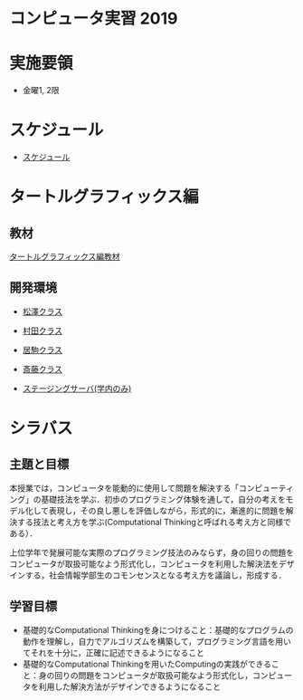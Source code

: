 # コンピュータ実習 2019

# 実施要領
- 金曜1, 2限

# スケジュール
- [スケジュール](https://docs.google.com/spreadsheets/d/1LOKHvdWjqzRdcqco0fPwPuG69iuIHuf_rEfVPZKZ35U/edit?usp=sharing)

# タートルグラフィックス編
## 教材
[タートルグラフィックス編教材](text/index.html)

## 開発環境
- [松澤クラス](http://pp1.si.aoyama.ac.jp/)
- [村田クラス](http://pp2.si.aoyama.ac.jp/)
- [居駒クラス](http://pp3.si.aoyama.ac.jp/)
- [斎藤クラス](http://pp4.si.aoyama.ac.jp/)

- [ステージングサーバ(学内のみ)](http://ppstaging-creco.si.aoyama.ac.jp/)

# シラバス
## 主題と目標
本授業では，コンピュータを能動的に使用して問題を解決する「コンピューティング」の基礎技法を学ぶ．初歩のプログラミング体験を通して，自分の考えをモデル化して表現し，その良し悪しを評価しながら，形式的に，漸進的に問題を解決する技法と考え方を学ぶ(Computational Thinkingと呼ばれる考え方と同様である）．

上位学年で発展可能な実際のプログラミング技法のみならず，身の回りの問題をコンピュータが取扱可能なよう形式化し，コンピュータを利用した解決法をデザインする，社会情報学部生のコモンセンスとなる考え方を議論し，形成する．

## 学習目標
- 基礎的なComputational Thinkingを身につけること：基礎的なプログラムの動作を理解し，自力でアルゴリズムを構築して，プログラミング言語を用いてそれを十分に，正確に記述できるようになること
- 基礎的なComputational Thinkingを用いたComputingの実践ができること：身の回りの問題をコンピュータが取扱可能なよう形式化し，コンピュータを利用した解決方法がデザインできるようになること